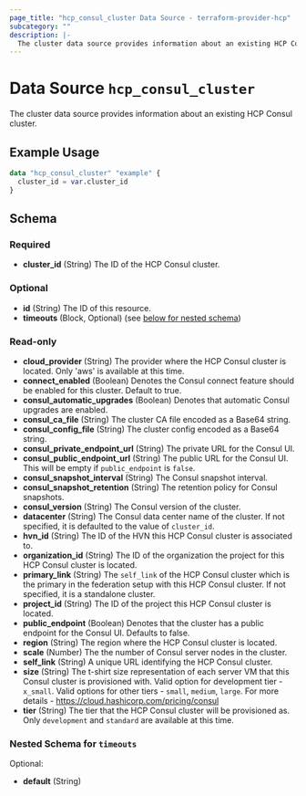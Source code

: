 ```yaml
---
page_title: "hcp_consul_cluster Data Source - terraform-provider-hcp"
subcategory: ""
description: |-
  The cluster data source provides information about an existing HCP Consul cluster.
---
```


# Data Source `hcp_consul_cluster`

The cluster data source provides information about an existing HCP Consul cluster.

## Example Usage

```terraform
data "hcp_consul_cluster" "example" {
  cluster_id = var.cluster_id
}
```

## Schema

### Required

- **cluster_id** (String) The ID of the HCP Consul cluster.

### Optional

- **id** (String) The ID of this resource.
- **timeouts** (Block, Optional) (see [below for nested schema](#nestedblock--timeouts))

### Read-only

- **cloud_provider** (String) The provider where the HCP Consul cluster is located. Only 'aws' is available at this time.
- **connect_enabled** (Boolean) Denotes the Consul connect feature should be enabled for this cluster.  Default to true.
- **consul_automatic_upgrades** (Boolean) Denotes that automatic Consul upgrades are enabled.
- **consul_ca_file** (String) The cluster CA file encoded as a Base64 string.
- **consul_config_file** (String) The cluster config encoded as a Base64 string.
- **consul_private_endpoint_url** (String) The private URL for the Consul UI.
- **consul_public_endpoint_url** (String) The public URL for the Consul UI. This will be empty if `public_endpoint` is `false`.
- **consul_snapshot_interval** (String) The Consul snapshot interval.
- **consul_snapshot_retention** (String) The retention policy for Consul snapshots.
- **consul_version** (String) The Consul version of the cluster.
- **datacenter** (String) The Consul data center name of the cluster. If not specified, it is defaulted to the value of `cluster_id`.
- **hvn_id** (String) The ID of the HVN this HCP Consul cluster is associated to.
- **organization_id** (String) The ID of the organization the project for this HCP Consul cluster is located.
- **primary_link** (String) The `self_link` of the HCP Consul cluster which is the primary in the federation setup with this HCP Consul cluster. If not specified, it is a standalone cluster.
- **project_id** (String) The ID of the project this HCP Consul cluster is located.
- **public_endpoint** (Boolean) Denotes that the cluster has a public endpoint for the Consul UI. Defaults to false.
- **region** (String) The region where the HCP Consul cluster is located.
- **scale** (Number) The the number of Consul server nodes in the cluster.
- **self_link** (String) A unique URL identifying the HCP Consul cluster.
- **size** (String) The t-shirt size representation of each server VM that this Consul cluster is provisioned with. Valid option for development tier - `x_small`. Valid options for other tiers - `small`, `medium`, `large`. For more details - https://cloud.hashicorp.com/pricing/consul
- **tier** (String) The tier that the HCP Consul cluster will be provisioned as.  Only `development` and `standard` are available at this time.

<a id="nestedblock--timeouts"></a>
### Nested Schema for `timeouts`

Optional:

- **default** (String)


